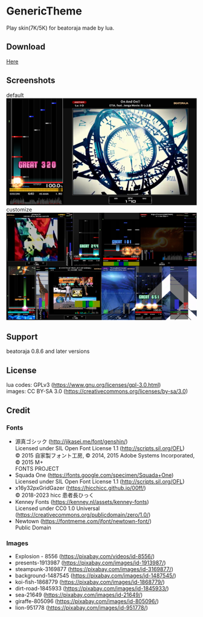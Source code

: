 # GenericTheme
Play skin(7K/5K) for beatoraja made by lua.

## Download
[Here](https://github.com/Shimi9999/GenericTheme/archive/refs/heads/master.zip)

## Screenshots
default
![play_default](/screenshot/play_default.png?raw=true)  
customize
![play_customize](/screenshot/play_customize.png?raw=true)

## Support
beatoraja 0.8.6 and later versions

## License
lua codes: GPLv3 (https://www.gnu.org/licenses/gpl-3.0.html)  
images: CC BY-SA 3.0 (https://creativecommons.org/licenses/by-sa/3.0)

## Credit
### Fonts
- 源真ゴシック (http://jikasei.me/font/genshin/)  
  Licensed under SIL Open Font License 1.1 (http://scripts.sil.org/OFL)  
  © 2015 自家製フォント工房, © 2014, 2015 Adobe Systems Incorporated, © 2015 M+  
  FONTS PROJECT
- Squada One (https://fonts.google.com/specimen/Squada+One)  
  Licensed under SIL Open Font License 1.1 (http://scripts.sil.org/OFL)
- x16y32pxGridGazer (https://hicchicc.github.io/00ff/)  
  © 2018-2023 hicc 患者長ひっく
- Kenney Fonts (https://kenney.nl/assets/kenney-fonts)  
  Licensed under CC0 1.0 Universal (https://creativecommons.org/publicdomain/zero/1.0/)
- Newtown (https://fontmeme.com/jfont/newtown-font/)  
  Public Domain

### Images
- Explosion - 8556 (https://pixabay.com/videos/id-8556/)
- presents-1913987 (https://pixabay.com/images/id-1913987/)
- steampunk-3169877 (https://pixabay.com/images/id-3169877/)
- background-1487545 (https://pixabay.com/images/id-1487545/)
- koi-fish-1868779 (https://pixabay.com/images/id-1868779/)
- dirt-road-1845933 (https://pixabay.com/images/id-1845933/)
- sea-21649 (https://pixabay.com/images/id-21649/)
- giraffe-805096 (https://pixabay.com/images/id-805096/)
- lion-951778 (https://pixabay.com/images/id-951778/)
